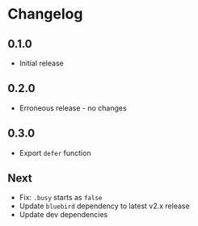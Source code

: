 # Changelog

## 0.1.0

* Initial release

## 0.2.0

* Erroneous release - no changes

## 0.3.0

* Export `defer` function

## Next

* Fix: `.busy` starts as `false`
* Update `bluebird` dependency to latest v2.x release
* Update dev dependencies
